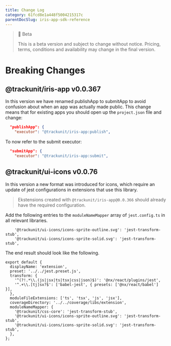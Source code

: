 ```yaml
---
title: Change Log
category: 61fcd8e1a448f5004215317c
parentDocSlug: iris-app-sdk-reference
---
```


> 🚧 Beta
>
> This is a beta version and subject to change without notice. Pricing, terms, conditions and availability may change in the final version.

# Breaking Changes

## @trackunit/iris-app v0.0.367

In this version we have renamed publishApp to submitApp to avoid confusion about when an app was actually made public. This change means that for existing apps you should open up the `project.json` file and change:

```json
  "publishApp": {
    "executor": "@trackunit/iris-app:publish",
```

To now refer to the submit executor:

```json
  "submitApp": {
    "executor": "@trackunit/iris-app:submit",
```

## @trackunit/ui-icons v0.0.76

In this version a new format was introduced for icons, which require an update of jest configurations in extensions that use this library.

> Ekstensions created with `@trackunit/iris-app@0.0.366` should already have the required configuration.

Add the following entries to the `moduleNameMapper` array of `jest.config.ts` in all relevant libraries.

```
    '@trackunit/ui-icons/icons-sprite-outline.svg': 'jest-transform-stub',
    '@trackunit/ui-icons/icons-sprite-solid.svg': 'jest-transform-stub',
```

The end result should look like the following.

```
export default {
  displayName: 'extension',
  preset: '../../jest.preset.js',
  transform: {
    '^(?!.*\\.(js|jsx|ts|tsx|css|json)$)': '@nx/react/plugins/jest',
    '^.+\\.[tj]sx?$': ['babel-jest', { presets: ['@nx/react/babel'] }],
  },
  moduleFileExtensions: ['ts', 'tsx', 'js', 'jsx'],
  coverageDirectory: '../../coverage/libs/extension',
  moduleNameMapper: {
    '@trackunit/css-core': 'jest-transform-stub',
    '@trackunit/ui-icons/icons-sprite-outline.svg': 'jest-transform-stub',
    '@trackunit/ui-icons/icons-sprite-solid.svg': 'jest-transform-stub',
  },
};
```
